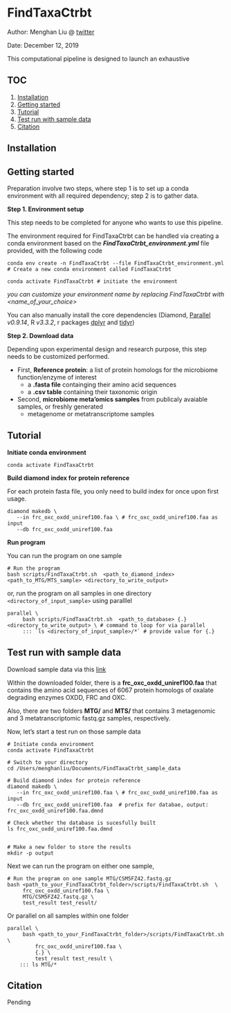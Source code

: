 FindTaxaCtrbt
=============

Author: Menghan Liu @ [twitter](https://twitter.com/menghan_liu)

Date: December 12, 2019

This computational pipeline is designed to launch an exhaustive

TOC
---

1.  [Installation](#installation)
2.  [Getting started](#Getting-started)
3.  [Tutorial](#tutorial)
4.  [Test run with sample data](#Test-run-with-sample-data)
5.  [Citation](#citation)

Installation
------------

Getting started
---------------

Preparation involve two steps, where step 1 is to set up a conda
environment with all required dependency; step 2 is to gather data.

**Step 1. Environment setup**

This step needs to be completed for anyone who wants to use this
pipeline.

The environment required for FindTaxaCtrbt can be handled via creating a
conda environment based on the ***FindTaxaCtrbt\_environment.yml*** file
provided, with the following code

    conda env create -n FindTaxaCtrbt --file FindTaxaCtrbt_environment.yml # Create a new conda environment called FindTaxaCtrbt

    conda activate FindTaxaCtrbt # initiate the environment

*you can customize your environment name by replacing FindTaxaCtrbt with
<name_of_your_choice>*

You can also manually install the core dependencies (Diamond,
[Parallel](https://www.gnu.org/software/parallel/parallel_tutorial.html)
*v0.9.14*, R *v3.3.2*, r packages
[dplyr](https://cran.r-project.org/web/packages/dplyr/index.html) and
[tidyr](https://cran.r-project.org/web/packages/tidyr/index.html))

**Step 2. Download data**

Depending upon experimental design and research purpose, this step needs
to be customized performed.

-   First, **Reference protein**: a list of protein homologs for the
    microbiome function/enzyme of interest
    -   a **.fasta file** containging their amino acid sequences
    -   a **.csv table** containing their taxonomic origin
-   Second, **microbiome meta’omics samples** from publicaly avaiable
    samples, or freshly generated
    -   metagenome or metatranscriptome samples

Tutorial
--------

**Initiate conda environment**

    conda activate FindTaxaCtrbt 

**Build diamond index for protein reference**

For each protein fasta file, you only need to build index for once upon
first usage.

    diamond makedb \
       --in frc_oxc_oxdd_uniref100.faa \ # frc_oxc_oxdd_uniref100.faa as input
       --db frc_oxc_oxdd_uniref100.faa  

**Run program**

You can run the program on one sample

    # Run the program
    bash scripts/FindTaxaCtrbt.sh  <path_to_diamond_index> <path_to_MTG/MTS_sample> <directory_to_write_output>

or, run the program on all samples in one directory
`<directory_of_input_sample>` using paralllel

    parallel \ 
         bash scripts/FindTaxaCtrbt.sh  <path_to_database> {.} <directory_to_write_output> \ # command to loop for via parallel 
         ::: `ls <directory_of_input_sample>/*` # provide value for {.}

Test run with sample data
-------------------------

Download sample data via this
[link](https://drive.google.com/drive/u/1/folders/1zh-nD4X3bhZAx9XbdMjOeJCp-jZc4XL6)

Within the downloaded folder, there is a
**frc\_oxc\_oxdd\_uniref100.faa** that contains the amino acid sequences
of 6067 protein homologs of oxalate degrading enzymes OXDD, FRC and OXC.

Also, there are two folders **MTG/** and **MTS/** that contains 3
metagenomic and 3 metatranscriptomic fastq.gz samples, respectively.
<!-- For example, I am interested in the oxalyl-coA decarboxylase (OXC), which is involved in the oxalate degradation function. -->
<!-- Therefore, I found a [homologous protein family](http://www.ebi.ac.uk/interpro/entry/InterPro/IPR017660/) for OXC at Uniprot. -->

<!-- ```{r example table, echo=FALSE,eval=TRUE} -->
<!-- table_dir='/Volumes/Research/blaserlab/blaserlabspace/Members/Menghan_Liu/ODE/human_metagenomics/0_data/ODE_tnaA_info.csv' -->
<!-- read.csv(table_dir) %>% -->
<!--   head() %>% -->
<!--   dplyr::mutate(UniprotID = name, -->
<!--                 Strain = Species) %>% -->
<!--   tidyr::separate(Species, into = c("Genus","Species"),sep=" ",extra="drop") %>% -->
<!--   dplyr::select(UniprotID,Description,Phylum, Family, Genus, Species, Strain) %>% -->
<!--   knitr::kable(format = "markdown") %>% -->
<!--   kable_styling(font_size = 7, full_width = F)  -->
<!-- ``` -->
Now, let’s start a test run on those sample data

    # Initiate conda environment
    conda activate FindTaxaCtrbt 

    # Switch to your directory
    cd /Users/menghanliu/Documents/FindTaxaCtrbt_sample_data

    # Build diamond index for protein reference 
    diamond makedb \
       --in frc_oxc_oxdd_uniref100.faa \ # frc_oxc_oxdd_uniref100.faa as input
       --db frc_oxc_oxdd_uniref100.faa  # prefix for databae, output: frc_oxc_oxdd_uniref100.faa.dmnd
       
    # Check whether the database is sucesfully built 
    ls frc_oxc_oxdd_uniref100.faa.dmnd


    # Make a new folder to store the results 
    mkdir -p output

Next we can run the program on either one sample,

    # Run the program on one sample MTG/CSM5FZ42.fastq.gz
    bash <path_to_your_FindTaxaCtrbt_folder>/scripts/FindTaxaCtrbt.sh  \
         frc_oxc_oxdd_uniref100.faa \
         MTG/CSM5FZ42.fastq.gz \
         test_result test_result/

Or parallel on all samples within one folder

    parallel \
         bash <path_to_your_FindTaxaCtrbt_folder>/scripts/FindTaxaCtrbt.sh  \
             frc_oxc_oxdd_uniref100.faa \
             {.} \
             test_result test_result \
        ::: ls MTG/*

Citation
--------

Pending

